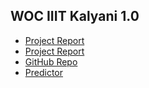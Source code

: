 ## WOC IIIT Kalyani 1.0

<ul>
  <li> <a href="https://github.com/ankit-kaushal/Winter-of-Code-IIIT-Kalyani-1.0/blob/main/Ankit%20Kaushal/WOC-Report_Ankit_Kaushal.pdf">Project Report</a> </li>
  <li> <a href="https://kpin.in/novid-ppt">Project Report</a> </li>
  <li> <a href="https://github.com/V2dha/NOvid-20/">GitHub Repo</a> </li>
  <li> <a href="https://novid-predict.herokuapp.com/">Predictor</a> </li>
</ul>
